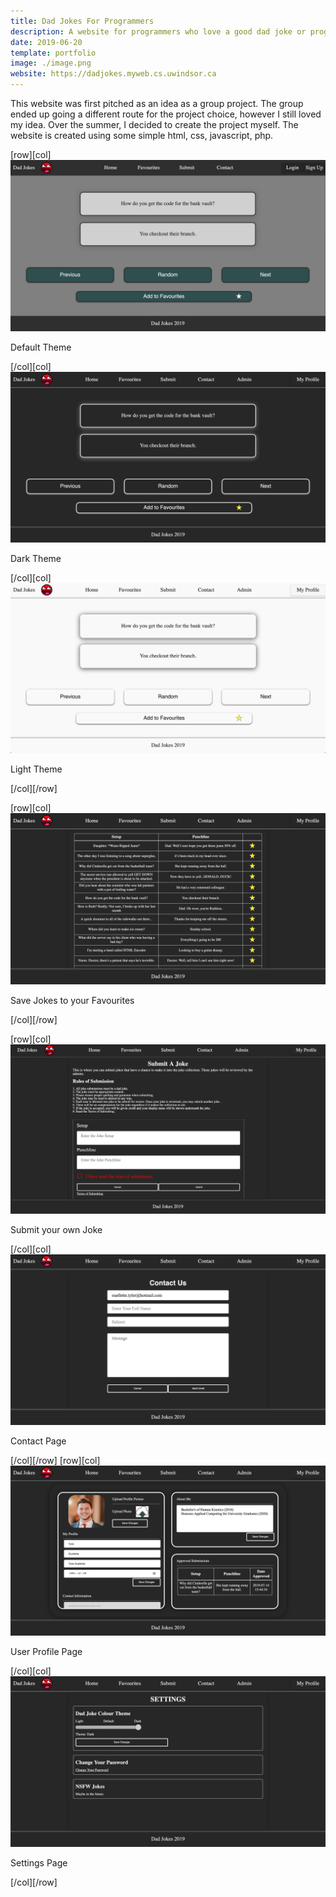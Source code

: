 ```yaml
---
title: Dad Jokes For Programmers
description: A website for programmers who love a good dad joke or programmer joke.
date: 2019-06-20
template: portfolio
image: ./image.png
website: https://dadjokes.myweb.cs.uwindsor.ca
---
```


This website was first pitched as an idea as a group project. The group ended up going a different route for the project choice, however I still loved my idea. Over the summer, I decided to create the project myself. The website is created using some simple html, css, javascript, php.

[row][col]
![image](./image.png)

Default Theme

[/col][col]
![image](./dark.png)

Dark Theme

[/col][col]
![image](./light.png)

Light Theme

[/col][/row]

[row][col]
![image](./favourites.png)

Save Jokes to your Favourites

[/col][/row]

[row][col]
![image](./addjoke.png)

Submit your own Joke

[/col][col]
![image](./contact.png)

Contact Page

[/col][/row]
[row][col]
![image](./profile.png)

User Profile Page

[/col][col]
![image](./settings.png)

Settings Page

[/col][/row]
